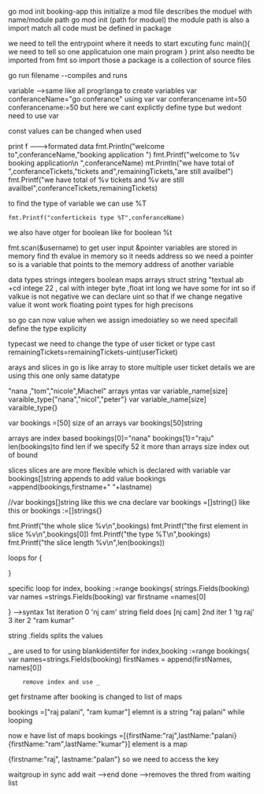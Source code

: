 go mod init booking-app this initialize a mod file  describes the moduel with name/module path 
go mod init (path for moduel)
the module path is also a import match 
all code must be defined in package 

we need to tell the entrypoint where it needs to start excuting 
func main(){
    we need to tell so one applicatuion one main program 
}
print also needto be imported from fmt so import those 
a package is a collection of source files 

go run filename --compiles and runs

variable -->same like all progrlanga 
to create variables var conferanceName="go conferance" using var 
var conferancename int=50 
conferancename:=50 but here we cant explictly define type but wedont need to use var 

const values can be changed when used 

print f --->formated data 
fmt.Println("welcome to",conferanceName,"booking application ")
fmt.Printf("welcome to %v booking application\n ",conferanceName)
mt.Println("we have total of ",conferanceTickets,"tickets and",remainingTickets,"are still availbel")
fmt.Printf("we have total of %v tickets and %v are still availbel",conferanceTickets,remainingTickets)


to find the type of variable we can use %T

    fmt.Printf("confertickeis type %T",conferanceName)

we also have otger for boolean like  for boolean %t

fmt.scan(&username) to get user input 
&pointer 
variables are stored in memory find th evalue in memory so it needs address so we need a pointer so is a variable that points to the memory address of another variable 


data types  strings integers boolean maps arrays struct
string "textual ab +cd 
intege 22 , cal with integer 
byte ,float int long we have some for int so if valkue is not negative we can declare uint so that if we change negative value it wont work
floating point types for high precisons 

so go can now value when we assign imedoiatley so we need specifall define the type explicity 

typecast 
we need to change the type of user ticket or type cast 
 remainingTickets=remainingTickets-uint(userTicket)

 arays and slices in go is like array
to store multiple user ticket details we are using this one only same datatype

"nana ,"tom","nicole",Miachel"
arrays yntas 
var variable_name[size] varaible_type{"nana","nicol","peter"}
var variable_name[size] varaible_type{}

var bookings =[50] size of an arrays 
var bookings[50]string

arrays are index based 
bookings[0]="nana"
bookings[1}="raju"
len(bookings)to find len 
if we specify 52 it more than arrays size index out of bound 

slices
slices are are more flexible which is declared with variable 
var bookings[]string
appends 
to add value 
bookings =append(bookings,firstname+" "+lastname)

//var bookings[]string like this we cna declare 
var bookings =[]string{} like this or 
bookings :=[]strings{}

fmt.Printf("the whole slice %v\n",bookings)
	 fmt.Printf("the first element in  slice %v\n",bookings[0])
	 fmt.Printf("the type %T\n",bookings)
	 fmt.Printf("the  slice length  %v\n",len(bookings))



loops 
for {

}

specific loop 
for index, booking :=range bookings{
    strings.Fields(booking)
    var names =strings.Fields(booking)
    var firstname =names[0]

} -->syntax
1st iteration 0 'nj cam' string field does [nj cam]
2nd iter      1 'tg raj'
3 iter        2 "ram kumar"


string .fields splits the values 

_ are used to for using blankidentiifer 
	for index,booking :=range bookings{
		var names=strings.Fields(booking)
		firstNames = append(firstNames, names[0])

        remove index and use _

get firstname after booking is changed to list of maps 

bookings =["raj palani", "ram kumar"]
elemnt is a string 
"raj palani"
while looping 

now e have list of maps 
bookings =[{firstName:"raj",lastName:"palani}
{firstName:"ram",lastName:"kumar"}]
element is a map 

{firstname:"raj", lastname:"palan"}
so we need to access the key 


waitgroup in sync 
add
wait -->end 
done -->removes the thred from waiting list 
